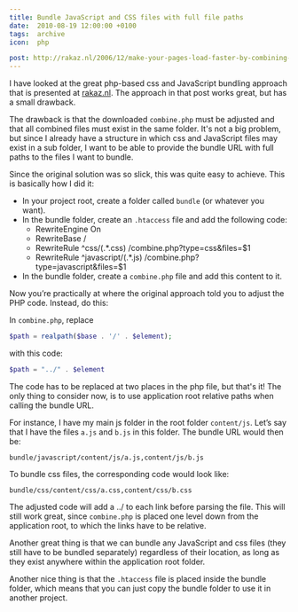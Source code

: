 ```yaml
---
title: Bundle JavaScript and CSS files with full file paths
date:  2010-08-19 12:00:00 +0100
tags:  archive
icon:  php

post: http://rakaz.nl/2006/12/make-your-pages-load-faster-by-combining-and-compressing-javascript-and-css-files.html
---
```


I have looked at the great php-based css and JavaScript bundling approach that is
presented at [rakaz.nl]({{page.post}}). The approach in that post works great, but
has a small drawback.

The drawback is that the downloaded `combine.php` must be adjusted and that all 
combined files must exist in the same folder. It's not a big problem, but since 
I already have a structure in which css and JavaScript files may exist in a sub 
folder, I want to be able to provide the bundle URL with full paths to the files 
I want to bundle.

Since the original solution was so slick, this was quite easy to achieve. This
is basically how I did it:

- In your project root, create a folder called `bundle` (or whatever you want).
- In the bundle folder, create an `.htaccess` file and add the following code:
    * RewriteEngine On
    * RewriteBase /
    * RewriteRule ^css/(.*\.css) /combine.php?type=css&files=$1
    * RewriteRule ^javascript/(.*\.js) /combine.php?type=javascript&files=$1
- In the bundle folder, create a `combine.php` file and add this content to it.

Now you’re practically at where the original approach told you to adjust the PHP
code. Instead, do this:

In `combine.php`, replace

```php
$path = realpath($base . '/' . $element);
```

with this code:

```php
$path = "../" . $element
```

The code has to be replaced at two places in the php file, but that's it! The 
only thing to consider now, is to use application root relative paths when calling
the bundle URL.

For instance, I have my main js folder in the root folder `content/js`. Let’s say
that I have the files `a.js` and `b.js` in this folder. The bundle URL would then be:

```
bundle/javascript/content/js/a.js,content/js/b.js
```

To bundle css files, the corresponding code would look like:

```
bundle/css/content/css/a.css,content/css/b.css
```

The adjusted code will add a ../ to each link before parsing the file. This will
still work great, since `combine.php` is placed one level down from the application
root, to which the links have to be relative.

Another great thing is that we can bundle any JavaScript and css files (they still
have to be bundled separately) regardless of their location, as long as they exist
anywhere within the application root folder.

Another nice thing is that the `.htaccess` file is placed inside the bundle folder,
which means that you can just copy the bundle folder to use it in another project.